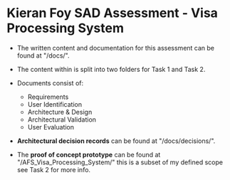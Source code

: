 # Kieran Foy SAD Assessment - Visa Processing System

* The written content and documentation for this assessment can be found at "/docs/".
* The content within is split into two folders for Task 1 and Task 2.
* Documents consist of:
  - Requirements
  - User Identification
  - Architecture & Design
  - Architectural Validation
  - User Evaluation
* **Architectural decision records** can be found at "/docs/decisions/".

* The ****proof of concept prototype**** can be found at "/AFS_Visa_Processing_System/" this is a subset of my defined scope see Task 2 for more info.
